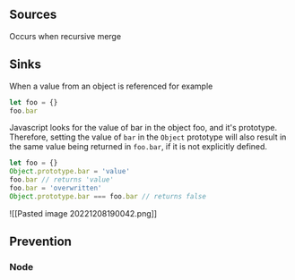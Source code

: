 ## Sources

Occurs when recursive merge 

## Sinks
When a value from an object is referenced for example 

```js
let foo = {}
foo.bar
```

Javascript looks for the value of bar in the object foo, and it's prototype. Therefore, setting the value of `bar` in the `Object` prototype will also result in the same value being returned in `foo.bar`, if it is not explicitly defined. 

```js
let foo = {}
Object.prototype.bar = 'value'
foo.bar // returns 'value'
foo.bar = 'overwritten'
Object.prototype.bar === foo.bar // returns false
```
![[Pasted image 20221208190042.png]]

## Prevention

### Node